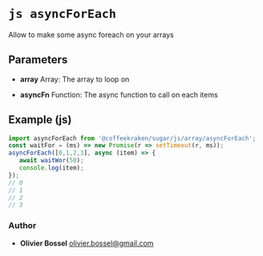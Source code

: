 


<!-- @namespace    sugar.js.array -->
<!-- @name    asyncForEach -->

# ```js asyncForEach ```


Allow to make some async foreach on your arrays

## Parameters

- **array**  Array: The array to loop on

- **asyncFn**  Function: The async function to call on each items



## Example (js)

```js
import asyncForEach from '@coffeekraken/sugar/js/array/asyncForEach';
const waitFor = (ms) => new Promise(r => setTimeout(r, ms));
asyncForEach([0,1,2,3], async (item) => {
   await waitWor(50);
   console.log(item);
});
// 0
// 1
// 2
// 3
```


### Author
- **Olivier Bossel** <a href="mailto:olivier.bossel@gmail.com">olivier.bossel@gmail.com</a> 



